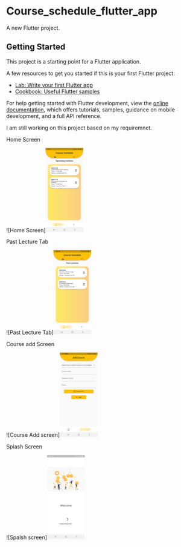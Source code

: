 # Course_schedule_flutter_app

A new Flutter project.

## Getting Started

This project is a starting point for a Flutter application.

A few resources to get you started if this is your first Flutter project:

- [Lab: Write your first Flutter app](https://docs.flutter.dev/get-started/codelab)
- [Cookbook: Useful Flutter samples](https://docs.flutter.dev/cookbook)

For help getting started with Flutter development, view the
[online documentation](https://docs.flutter.dev/), which offers tutorials,
samples, guidance on mobile development, and a full API reference.

I am still working on this project based on my requiremnet.

Home Screen

![Home Screen]<img src="https://github.com/ykdromar/Course-Schedule/blob/master/project_images/UpcomingLectures.jpg" width="100" >

Past Lecture Tab

![Past Lecture Tab]<img src="https://github.com/ykdromar/Course-Schedule/blob/master/project_images/PastLectures.jpg" width="100" >

Course add Screen

![Course Add screen]<img src="https://github.com/ykdromar/Course-Schedule/blob/master/project_images/CourseAddScreen.jpg" width="100" >

Splash Screen

![Spalsh screen]<img src="https://github.com/ykdromar/Course-Schedule/blob/master/project_images/splashScreen.jpg" width="100" >






